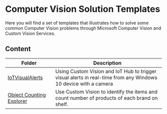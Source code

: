 # Computer Vision Solution Templates
Here you will find a set of templates that illustrates how to solve some common Computer Vision problems through Microsoft Computer Vision and Custom Vision Services.

## Content

| Folder | Description |
|-------------|-------------|
| [IoTVisualAlerts](/IoTVisualAlerts) | Using Custom Vision and IoT Hub to trigger visual alerts in real-time from any Windows 10 device with a camera|
| [Object Counting Explorer](/ObjectCountingExplorer) | Use Custom Vision to identify the items and count number of products of each brand on shelf.|
